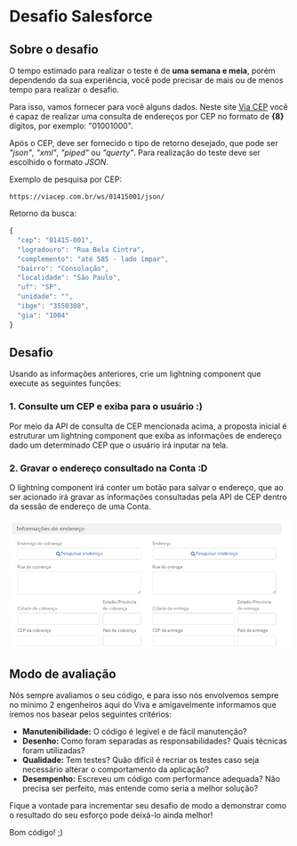 # Desafio Salesforce

## Sobre o desafio


O tempo estimado para realizar o teste é de **uma semana e meia**, porém dependendo da sua experiência, você pode precisar de mais ou de menos tempo para realizar o desafio.

Para isso, vamos fornecer para você alguns dados. Neste site [Via CEP](https://viacep.com.br/) você é capaz de realizar uma consulta de endereços por CEP 
no formato de **{8}** dígitos, por exemplo: "01001000".

Após o CEP, deve ser fornecido o tipo de retorno desejado, que pode ser *"json"*, *"xml"*, *"piped"* ou *"querty"*.
Para realização do teste deve ser escolhido o formato *JSON*.

Exemplo de pesquisa por CEP:

```
https://viacep.com.br/ws/01415001/json/
```

Retorno da busca:

```javascript
{
  "cep": "01415-001",
  "logradouro": "Rua Bela Cintra",
  "complemento": "até 585 - lado ímpar",
  "bairro": "Consolação",
  "localidade": "São Paulo",
  "uf": "SP",
  "unidade": "",
  "ibge": "3550308",
  "gia": "1004"
}
```

## Desafio

Usando as informações anteriores, crie um lightning component que execute as seguintes funções:

### 1. Consulte um CEP e exiba para o usuário  :)

Por meio da API de consulta de CEP mencionada acima, a proposta inicial é estruturar um lightning component que
exiba as informações de endereço dado um determinado CEP que o usuário irá inputar na tela.


### 2. Gravar o endereço consultado na Conta :D

O lightning component irá conter um botão para salvar o endereço, que ao ser acionado irá gravar as informações 
consultadas pela API de CEP dentro da sessão de endereço de uma Conta.

![account_address_session](public/images/accounts-address-session.png)


## Modo de avaliação

Nós sempre avaliamos o seu código, e para isso nós envolvemos sempre no mínimo 2 engenheiros aqui do Viva e amigavelmente informamos que iremos nos basear pelos seguintes critérios:

* **Manutenibilidade:** O código é legível e de fácil manutenção?
* **Desenho:** Como foram separadas as responsabilidades? Quais técnicas foram utilizadas?
* **Qualidade:** Tem testes? Quão difícil é recriar os testes caso seja necessário alterar o comportamento da aplicação?
* **Desempenho:** Escreveu um código com performance adequada? Não precisa ser perfeito, mas entende como seria a melhor solução?

Fique a vontade para incrementar seu desafio de modo a demonstrar como o resultado do seu esforço pode deixá-lo ainda melhor!

Bom código! ;)
